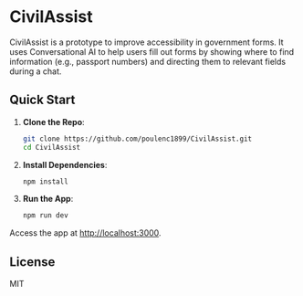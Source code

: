 # CivilAssist

CivilAssist is a prototype to improve accessibility in government forms. It uses Conversational AI to help users fill out forms by showing where to find information (e.g., passport numbers) and directing them to relevant fields during a chat.

## Quick Start

1. **Clone the Repo**: 
   ```bash
   git clone https://github.com/poulenc1899/CivilAssist.git
   cd CivilAssist
   ```

2. **Install Dependencies**: 
   ```bash
   npm install
   ```

3. **Run the App**: 
   ```bash
   npm run dev
   ```

Access the app at [http://localhost:3000](http://localhost:3000).

## License

MIT
